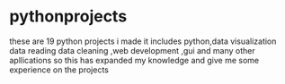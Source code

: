 # pythonprojects
these are 19 python projects i made it includes python,data visualization data reading data cleaning ,web development ,gui and many other apllications so this has expanded my knowledge and give me some experience on the projects 
